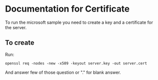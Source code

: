 # Documentation for Certificate

To run the microsoft sample you need to create a key and a certificate for the server.

## To create 

Run:

```
openssl req -nodes -new -x509 -keyout server.key -out server.cert
```

And answer few of those question or "." for blank answer.
